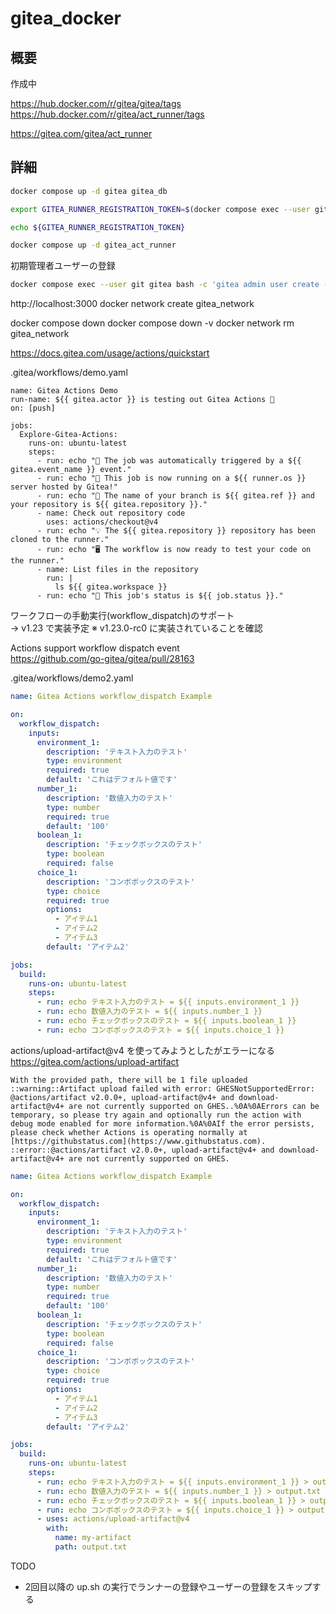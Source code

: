 # gitea_docker

## 概要
作成中

https://hub.docker.com/r/gitea/gitea/tags  
https://hub.docker.com/r/gitea/act_runner/tags  

https://gitea.com/gitea/act_runner

## 詳細

```sh
docker compose up -d gitea gitea_db
```

```sh
export GITEA_RUNNER_REGISTRATION_TOKEN=$(docker compose exec --user git gitea bash -c 'gitea actions generate-runner-token')
```

```sh
echo ${GITEA_RUNNER_REGISTRATION_TOKEN}
```

```sh
docker compose up -d gitea_act_runner
```

初期管理者ユーザーの登録
```sh
docker compose exec --user git gitea bash -c 'gitea admin user create --username gitea --password gitea --email gitea@example.com --admin'
```

http://localhost:3000
docker network create gitea_network

docker compose down
docker compose down -v
docker network rm gitea_network

https://docs.gitea.com/usage/actions/quickstart

.gitea/workflows/demo.yaml
```
name: Gitea Actions Demo
run-name: ${{ gitea.actor }} is testing out Gitea Actions 🚀
on: [push]

jobs:
  Explore-Gitea-Actions:
    runs-on: ubuntu-latest
    steps:
      - run: echo "🎉 The job was automatically triggered by a ${{ gitea.event_name }} event."
      - run: echo "🐧 This job is now running on a ${{ runner.os }} server hosted by Gitea!"
      - run: echo "🔎 The name of your branch is ${{ gitea.ref }} and your repository is ${{ gitea.repository }}."
      - name: Check out repository code
        uses: actions/checkout@v4
      - run: echo "💡 The ${{ gitea.repository }} repository has been cloned to the runner."
      - run: echo "🖥️ The workflow is now ready to test your code on the runner."
      - name: List files in the repository
        run: |
          ls ${{ gitea.workspace }}
      - run: echo "🍏 This job's status is ${{ job.status }}."
```

ワークフローの手動実行(workflow_dispatch)のサポート  
→ v1.23 で実装予定 ※ v1.23.0-rc0 に実装されていることを確認 

Actions support workflow dispatch event  
https://github.com/go-gitea/gitea/pull/28163  

.gitea/workflows/demo2.yaml
```yaml
name: Gitea Actions workflow_dispatch Example

on:
  workflow_dispatch:
    inputs:
      environment_1:
        description: 'テキスト入力のテスト'
        type: environment
        required: true
        default: 'これはデフォルト値です'
      number_1:
        description: '数値入力のテスト'
        type: number
        required: true
        default: '100'
      boolean_1:
        description: 'チェックボックスのテスト'
        type: boolean
        required: false
      choice_1:
        description: 'コンボボックスのテスト'
        type: choice
        required: true
        options:
          - アイテム1
          - アイテム2
          - アイテム3
        default: 'アイテム2'

jobs:
  build:
    runs-on: ubuntu-latest
    steps:
      - run: echo テキスト入力のテスト = ${{ inputs.environment_1 }}
      - run: echo 数値入力のテスト = ${{ inputs.number_1 }}
      - run: echo チェックボックスのテスト = ${{ inputs.boolean_1 }}
      - run: echo コンボボックスのテスト = ${{ inputs.choice_1 }}
```

actions/upload-artifact@v4 を使ってみようとしたがエラーになる  
https://gitea.com/actions/upload-artifact  
```
With the provided path, there will be 1 file uploaded
::warning::Artifact upload failed with error: GHESNotSupportedError: @actions/artifact v2.0.0+, upload-artifact@v4+ and download-artifact@v4+ are not currently supported on GHES..%0A%0AErrors can be temporary, so please try again and optionally run the action with debug mode enabled for more information.%0A%0AIf the error persists, please check whether Actions is operating normally at [https://githubstatus.com](https://www.githubstatus.com).
::error::@actions/artifact v2.0.0+, upload-artifact@v4+ and download-artifact@v4+ are not currently supported on GHES.
```

```yaml
name: Gitea Actions workflow_dispatch Example

on:
  workflow_dispatch:
    inputs:
      environment_1:
        description: 'テキスト入力のテスト'
        type: environment
        required: true
        default: 'これはデフォルト値です'
      number_1:
        description: '数値入力のテスト'
        type: number
        required: true
        default: '100'
      boolean_1:
        description: 'チェックボックスのテスト'
        type: boolean
        required: false
      choice_1:
        description: 'コンボボックスのテスト'
        type: choice
        required: true
        options:
          - アイテム1
          - アイテム2
          - アイテム3
        default: 'アイテム2'

jobs:
  build:
    runs-on: ubuntu-latest
    steps:
      - run: echo テキスト入力のテスト = ${{ inputs.environment_1 }} > output.txt
      - run: echo 数値入力のテスト = ${{ inputs.number_1 }} > output.txt
      - run: echo チェックボックスのテスト = ${{ inputs.boolean_1 }} > output.txt
      - run: echo コンボボックスのテスト = ${{ inputs.choice_1 }} > output.txt
      - uses: actions/upload-artifact@v4
        with:
          name: my-artifact
          path: output.txt
```

TODO
* 2回目以降の up.sh の実行でランナーの登録やユーザーの登録をスキップする